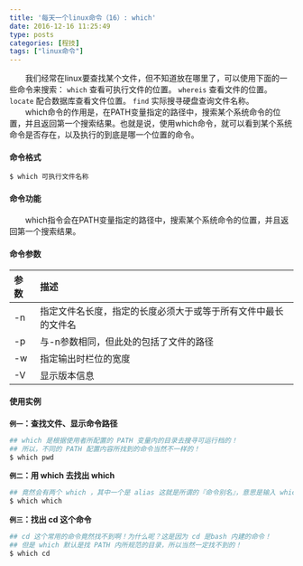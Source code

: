 ```yaml
---
title: '每天一个linux命令（16）: which'
date: 2016-12-16 11:25:49
type: posts
categories: [程技]
tags: ["linux命令"]
---
```

　　我们经常在linux要查找某个文件，但不知道放在哪里了，可以使用下面的一些命令来搜索：
`which`  查看可执行文件的位置。
`whereis` 查看文件的位置。
`locate`   配合数据库查看文件位置。
`find`   实际搜寻硬盘查询文件名称。
　　which命令的作用是，在PATH变量指定的路径中，搜索某个系统命令的位置，并且返回第一个搜索结果。也就是说，使用which命令，就可以看到某个系统命令是否存在，以及执行的到底是哪一个位置的命令。
<!--more -->
#### 命令格式
```bash
$ which 可执行文件名称
```
#### 命令功能
　　which指令会在PATH变量指定的路径中，搜索某个系统命令的位置，并且返回第一个搜索结果。
#### 命令参数
| 参数 | 描述     |
| :------------- | :------------- |
| -n |指定文件名长度，指定的长度必须大于或等于所有文件中最长的文件名 |
| -p | 与-n参数相同，但此处的包括了文件的路径 |
| -w | 指定输出时栏位的宽度 |
| -V | 显示版本信息 |
#### 使用实例
**`例一`：查找文件、显示命令路径**
```bash
## which 是根据使用者所配置的 PATH 变量内的目录去搜寻可运行档的！
## 所以，不同的 PATH 配置内容所找到的命令当然不一样的！
$ which pwd
```
**`例二`：用 which 去找出 which**
```bash
## 竟然会有两个 which ，其中一个是 alias 这就是所谓的『命令别名』，意思是输入 which 会等於后面接的那串命令！
$ which which
```
**`例三`：找出 cd 这个命令**
```bash
## cd 这个常用的命令竟然找不到啊！为什么呢？这是因为 cd 是bash 内建的命令！
## 但是 which 默认是找 PATH 内所规范的目录，所以当然一定找不到的！
$ which cd
```
